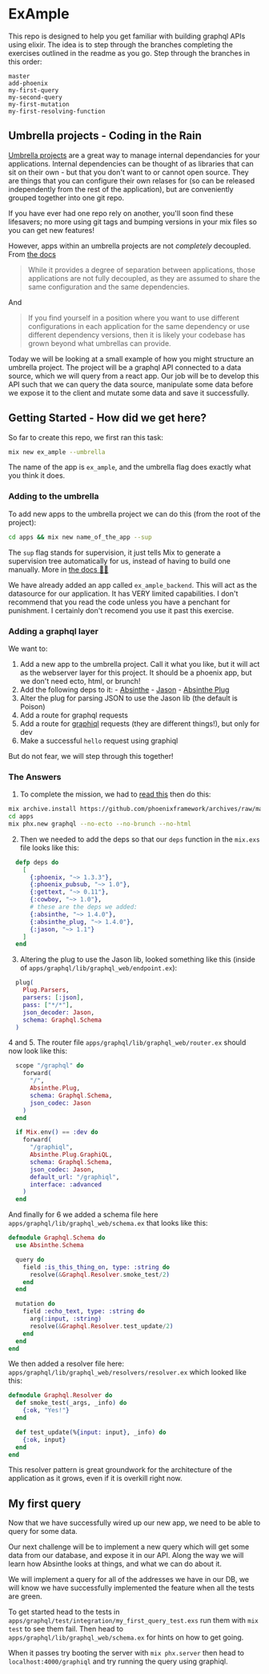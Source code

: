 # ExAmple

This repo is designed to help you get familiar with building graphql APIs using elixir. The idea is to step through the branches completing the exercises outlined in the readme as you go. Step through the branches in this order:

```
master
add-phoenix
my-first-query
my-second-query
my-first-mutation
my-first-resolving-function
```

## Umbrella projects - Coding in the Rain

[Umbrella projects](https://8thlight.com/blog/georgina-mcfadyen/2017/05/01/elixir-umbrella-projects.html) are a great way to manage internal dependancies for your applications. Internal dependencies can be thought of as libraries that can sit on their own - but that you don't want to or cannot open source. They are things that you can configure their own relases for (so can be released independently from the rest of the application), but are conveniently grouped together into one git repo.

If you have ever had one repo rely on another, you'll soon find these lifesavers; no more using git tags and bumping versions in your mix files so you can get new features!

However, apps within an umbrella projects are not _completely_ decoupled. From [the docs](https://elixir-lang.org/getting-started/mix-otp/dependencies-and-umbrella-projects.html#dont-drink-the-kool-aid)

> While it provides a degree of separation between applications, those applications are not fully decoupled, as they are assumed to share the same configuration and the same dependencies.

And

> If you find yourself in a position where you want to use different configurations in each application for the same dependency or use different dependency versions, then it is likely your codebase has grown beyond what umbrellas can provide.

Today we will be looking at a small example of how you might structure an umbrella project. The project will be a graphql API connected to a data source, which we will query from a react app. Our job will be to develop this API such that we can query the data source, manipulate some data before we expose it to the client and mutate some data and save it successfully.

## Getting Started - How did we get here?


So far to create this repo, we first ran this task:

```sh
mix new ex_ample --umbrella
```

The name of the app is `ex_ample`, and the umbrella flag does exactly what you think it does.


### Adding to the umbrella


To add new apps to the umbrella project we can do this (from the root of the project):

```sh
cd apps && mix new name_of_the_app --sup
```

The `sup` flag stands for supervision, it just tells Mix to generate a supervision tree automatically for us, instead of having to build one manually. More in [the docs 👩‍⚕️](https://elixir-lang.org/getting-started/mix-otp/dependencies-and-umbrella-projects.html#dont-drink-the-kool-aid)


We have already added an app called `ex_ample_backend`. This will act as the datasource for our application. It has VERY limited capabilities. I don't recommend that you read the code unless you have a penchant for punishment. I certainly don't recomend you use it past this exercise.

### Adding a graphql layer

We want to:

  1. Add a new app to the umbrella project. Call it what you like, but it will act as the webserver layer for this project. It should be a phoenix app, but we don't need ecto, html, or brunch!
  2. Add the following deps to it:
    - [Absinthe](https://github.com/absinthe-graphql/absinthe)
    - [Jason](https://github.com/michalmuskala/jason)
    - [Absinthe Plug](https://github.com/absinthe-graphql/absinthe_plug)
  3. Alter the plug for parsing JSON to use the Jason lib (the default is Poison)
  4. Add a route for graphql requests
  5. Add a route for [graphiql](https://github.com/graphql/graphiql) requests (they are different things!), but only for dev
  6. Make a successful `hello` request using graphiql

But do not fear, we will step through this together!

### The Answers

1. To complete the mission, we had to [read this](https://hexdocs.pm/phoenix/up_and_running.html) then do this:

```sh
mix archive.install https://github.com/phoenixframework/archives/raw/master/phx_new.ez
cd apps
mix phx.new graphql --no-ecto --no-brunch --no-html
```

2. Then we needed to add the deps so that our `deps` function in the `mix.exs` file looks like this:

```elixir
  defp deps do
    [
      {:phoenix, "~> 1.3.3"},
      {:phoenix_pubsub, "~> 1.0"},
      {:gettext, "~> 0.11"},
      {:cowboy, "~> 1.0"},
      # these are the deps we added:
      {:absinthe, "~> 1.4.0"},
      {:absinthe_plug, "~> 1.4.0"},
      {:jason, "~> 1.1"}
    ]
  end
```

3. Altering the plug to use the Jason lib, looked something like this (inside of `apps/graphql/lib/graphql_web/endpoint.ex`):

```elixir
  plug(
    Plug.Parsers,
    parsers: [:json],
    pass: ["*/*"],
    json_decoder: Jason,
    schema: Graphql.Schema
  )
```

4 and 5. The router file `apps/graphql/lib/graphql_web/router.ex` should now look like this:

```elixir
  scope "/graphql" do
    forward(
      "/",
      Absinthe.Plug,
      schema: Graphql.Schema,
      json_codec: Jason
    )
  end

  if Mix.env() == :dev do
    forward(
      "/graphiql",
      Absinthe.Plug.GraphiQL,
      schema: Graphql.Schema,
      json_codec: Jason,
      default_url: "/graphiql",
      interface: :advanced
    )
  end
```

And finally for 6 we added a schema file here `apps/graphql/lib/graphql_web/schema.ex` that looks like this:

```elixir
defmodule Graphql.Schema do
  use Absinthe.Schema

  query do
    field :is_this_thing_on, type: :string do
      resolve(&Graphql.Resolver.smoke_test/2)
    end
  end

  mutation do
    field :echo_text, type: :string do
      arg(:input, :string)
      resolve(&Graphql.Resolver.test_update/2)
    end
  end
end
```

We then added a resolver file here: `apps/graphql/lib/graphql_web/resolvers/resolver.ex` which looked like this:

```elixir
defmodule Graphql.Resolver do
  def smoke_test(_args, _info) do
    {:ok, "Yes!"}
  end

  def test_update(%{input: input}, _info) do
    {:ok, input}
  end
end
```

This resolver pattern is great groundwork for the architecture of the application as it grows, even if it is overkill right now.

## My first query

Now that we have successfully wired up our new app, we need to be able to query for some data.

Our next challenge will be to implement a new query which will get some data from our database, and expose it in our API. Along the way we will learn how Absinthe looks at things, and what we can do about it.

We will implement a query for all of the addresses we have in our DB, we will know we have successfully implemented the feature when all the tests are green.

To get started head to the tests in `apps/graphql/test/integration/my_first_query_test.exs` run them with `mix test` to see them fail. Then head to `apps/graphql/lib/graphql_web/schema.ex` for hints on how to get going.

When it passes try booting the server with `mix phx.server` then head to `localhost:4000/graphiql` and try running the query using graphiql.
